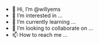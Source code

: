 - 👋 Hi, I’m @willyems
- 👀 I’m interested in ...
- 🌱 I’m currently learning ...
- 💞️ I’m looking to collaborate on ...
- 📫 How to reach me ...

<!---
willyems/willyems is a ✨ special ✨ repository because its `README.md` (this file) appears on your GitHub profile.
You can click the Preview link to take a look at your changes.
--->
